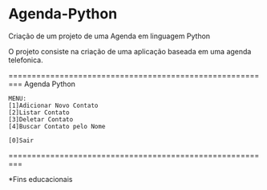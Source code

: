 # Agenda-Python
Criação de um projeto de uma Agenda em linguagem Python

O projeto consiste na criação de uma aplicação baseada em uma agenda telefonica.

=========================================================
                       Agenda Python
        
    MENU:
    [1]Adicionar Novo Contato
    [2]Listar Contato
    [3]Deletar Contato
    [4]Buscar Contato pelo Nome
    
    [0]Sair

=========================================================


*Fins educacionais
